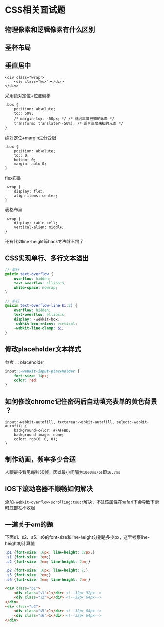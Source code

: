 CSS相关面试题
===

## 物理像素和逻辑像素有什么区别


## 圣杯布局

## 垂直居中
```
<div class="wrap">
    <div class="box"></div>
</div>
```
采用绝对定位+位置偏移
```
.box {
    position: absolute;
    top: 50%;
    /* margin-top: -50px; */ /* 适合高度已知的元素 */
    transform: translateY(-50%); /* 适合高度未知的元素 */
}
```
绝对定位+margin过分受限
```
.box {
    position: absolute;
    top: 0;
    bottom: 0;
    margin: auto 0;
}
```
flex布局
```
.wrap {
    display: flex;
    align-items: center;
}
```
表格布局
```
.wrap {
    display: table-cell; 
    vertical-align: middle; 
}
```
还有比如line-height等hack方法就不提了

## CSS实现单行、多行文本溢出
```scss
// 单行
@mixin text-overflow {
	overflow: hidden;
	text-overflow: ellipsis;
	white-space: nowrap;
}

// 多行
@mixin text-overflow-line($i:2) {
	overflow: hidden;
	text-overflow: ellipsis;
	display: -webkit-box;
	-webkit-box-orient: vertical;
	-webkit-line-clamp: $i;
}
```

## 修改placeholder文本样式
参考：[::placeholder](https://developer.mozilla.org/en-US/docs/Web/CSS/::placeholder)
```css
input::-webkit-input-placeholder {
    font-size: 14px;
    color: red;
}
```

## 如何修改chrome记住密码后自动填充表单的黄色背景 ？
```
input:-webkit-autofill, textarea:-webkit-autofill, select:-webkit-autofill {
    background-color: #FAFFBD; 
    background-image: none;
    color: rgb(0, 0, 0);
}
```
## 制作动画，频率多少合适
人眼最多看见每秒60帧，因此最小间隔为`1000ms/60`即`16.7ms`

## iOS下滚动容器不顺畅如何解决
添加`-webkit-overflow-scrolling:touch`解决，不过该属性在safari下会导致下滑时底部栏不收起

## 一道关于em的题
下面s1、s2、s5、s6的font-size和line-height分别是多少px，这里考察line-height的计算值
```css
.p1 {font-size: 16px; line-height: 32px;}
.s1 {font-size: 2em;}
.s2 {font-size: 2em; line-height: 2em;}

.p2 {font-size: 16px; line-height: 2;}
.s5 {font-size: 2em;}
.s6 {font-size: 2em; line-height: 2em;}
```
```html
<div class="p1">
    <div class="s1">1</div> <!--32px 32px-->
    <div class="s2">1</div> <!--32px 64px-->
</div>
<div class="p2">
    <div class="s5">1</div> <!--32px 64px-->
    <div class="s6">1</div> <!--32px 64px-->
</div>
```

